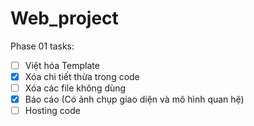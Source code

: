 # Web_project

Phase 01 tasks:
- [ ] Việt hóa Template
- [x] Xóa chi tiết thừa trong code
- [ ] Xóa các file không dùng
- [x] Báo cáo (Có ảnh chụp giao diện và mô hình quan hệ)
- [ ] Hosting code

